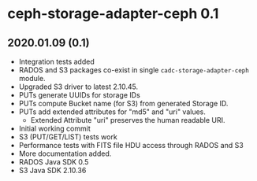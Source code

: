 # ceph-storage-adapter-ceph 0.1

## 2020.01.09 (0.1)
* Integration tests added
* RADOS and S3 packages co-exist in single `cadc-storage-adapter-ceph` module.
* Upgraded S3 driver to latest 2.10.45.
* PUTs generate UUIDs for storage IDs
* PUTs compute Bucket name (for S3) from generated Storage ID.
* PUTs add extended attributes for "md5" and "uri" values.
  * Extended Attribute "uri" preserves the human readable URI.
* Initial working commit
* S3 (PUT/GET/LIST) tests work
* Performance tests with FITS file HDU access through RADOS and S3
* More documentation added.
* RADOS Java SDK 0.5
* S3 Java SDK 2.10.36